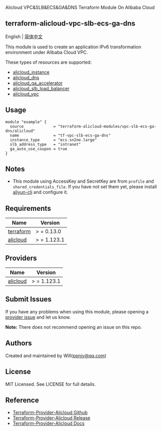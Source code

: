 Alicloud VPC&SLB&ECS&GA&DNS Terraform Module On Alibaba Cloud

terraform-alicloud-vpc-slb-ecs-ga-dns
---

English | [简体中文](README-CN.md)

This module is used to create an application IPv6 transformation environment under Alibaba Cloud VPC.

These types of resources are supported:

* [alicloud_instance](https://registry.terraform.io/providers/aliyun/alicloud/latest/docs/resources/instance)
* [alicloud_dns](https://registry.terraform.io/providers/aliyun/alicloud/latest/docs/resources/dns)
* [alicloud_ga_accelerator](https://registry.terraform.io/providers/aliyun/alicloud/latest/docs/resources/ga_accelerator)
* [alicloud_slb_load_balancer](https://registry.terraform.io/providers/aliyun/alicloud/latest/docs/resources/slb_load_balancer)
* [alicloud_vpc](https://registry.terraform.io/providers/aliyun/alicloud/latest/docs/resources/vpc)

## Usage

```hcl
module "example" {
  source             = "terraform-alicloud-modules/vpc-slb-ecs-ga-dns/alicloud"
  name               = "tf-vpc-slb-ecs-ga-dns"
  instance_type      = "ecs.sn2ne.large"
  slb_address_type   = "intranet"
  ga_auto_use_coupon = true
}
```

## Notes

* This module using AccessKey and SecretKey are from `profile` and `shared_credentials_file`. If you have not set them
  yet, please install [aliyun-cli](https://github.com/aliyun/aliyun-cli#installation) and configure it.

## Requirements

| Name | Version |
|------|---------|
| <a name="requirement_terraform"></a> [terraform](#requirement\_terraform) | > = 0.13.0 |
| <a name="requirement_alicloud"></a> [alicloud](#requirement\_alicloud) | > = 1.123.1 |

## Providers

| Name | Version |
|------|---------|
| <a name="provider_alicloud"></a> [alicloud](#provider\_alicloud) | > = 1.123.1 |

## Submit Issues

If you have any problems when using this module, please opening
a [provider issue](https://github.com/aliyun/terraform-provider-alicloud/issues/new) and let us know.

**Note:** There does not recommend opening an issue on this repo.

## Authors

Created and maintained by Will(ppnjy@qq.com)

## License

MIT Licensed. See LICENSE for full details.

## Reference

* [Terraform-Provider-Alicloud Github](https://github.com/aliyun/terraform-provider-alicloud)
* [Terraform-Provider-Alicloud Release](https://releases.hashicorp.com/terraform-provider-alicloud/)
* [Terraform-Provider-Alicloud Docs](https://registry.terraform.io/providers/aliyun/alicloud/latest/docs)
